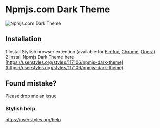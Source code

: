 # Npmjs.com Dark Theme

![Npmjs.com Dark Theme](http://dl3.joxi.net/drive/2018/04/02/0008/1563/570907/07/cfddf0c106.png "Npmjs.com Dark Theme")

## Installation
1 Install Stylish browser extention (available for [Firefox](https://addons.mozilla.org/ru/firefox/addon/stylish/), [Chrome](https://chrome.google.com/webstore/detail/stylish/fjnbnpbmkenffdnngjfgmeleoegfcffe?utm_source=chrome-ntp-icon), [Opera](https://addons.opera.com/ru/extensions/details/stylish/))  
2 Install Npmjs Dark Theme here [https://userstyles.org/styles/117106/npmjs-dark-theme](https://userstyles.org/styles/117106/npmjs-dark-theme)

## Found mistake?
Please drop me an [issue](https://github.com/rosivanov/npmjs-dark-theme/issues)

### Stylish help
https://userstyles.org/help